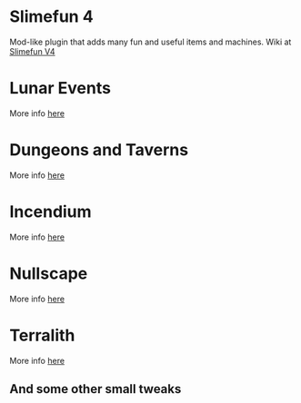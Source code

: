 # Slimefun 4
Mod-like plugin that adds many fun and useful items and machines.
Wiki at [Slimefun V4](https://github.com/Slimefun/Slimefun4/blob/master/README.md)
# Lunar Events
More info [here](https://modrinth.com/datapack/lunar-events?version=1.20)
# Dungeons and Taverns
More info [here](https://modrinth.com/datapack/dungeons-and-taverns)
# Incendium
More info [here](https://modrinth.com/datapack/incendium)
# Nullscape
More info [here](https://modrinth.com/datapack/nullscape)
# Terralith
More info [here](https://modrinth.com/datapack/terralith)

## And some other small tweaks

